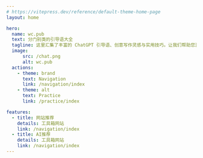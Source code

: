 ```yaml
---
# https://vitepress.dev/reference/default-theme-home-page
layout: home

hero:
  name: wc.pub
  text: 分门别类的引导语大全
  tagline: 这里汇集了丰富的 ChatGPT 引导语、创意写作灵感与实用技巧。让我们帮助您激发无限创意，提升写作效率与质量。
  image:
      src: /chat.png
      alt: wc.pub
  actions:
    - theme: brand
      text: Navigation
      link: /navigation/index
    - theme: alt
      text: Practice
      link: /practice/index

features:
  - title: 网站推荐
    details: 工具箱网站
    link: /navigation/index
  - title: AI推荐
    details: 工具箱网站
    link: /navigation/index
---
```


